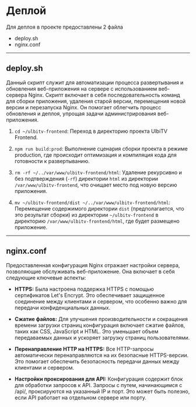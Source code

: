 # Деплой

Для деплоя в проекте предоставлены 2 файла

- deploy.sh
- nginx.conf

---

## deploy.sh

Данный скрипт служит для автоматизации процесса развертывания и обновления веб-приложения на сервере с использованием веб-сервера Nginx. Скрипт включает в себя последовательность команд для сборки приложения, удаления старой версии, перемещения новой версии и перезапуска Nginx. Он помогает облегчить процесс обновления и деплоя, упрощая задачи администрирования веб-приложения.

1. `cd ~/ulbitv-frontend`: Переход в директорию проекта UlbiTV Frontend.

2. `npm run build:prod`: Выполнение сценария сборки проекта в режиме production, где происходит оптимизация и компиляция кода для готовности к развертыванию.

3. `rm -rf ~/../var/www/ulbitv-frontend/html`: Удаление рекурсивно и без подтверждения (`-rf`) директории `html` из директории `/var/www/ulbitv-frontend`, что очищает место под новую версию приложения.

4. `mv ~/ulbitv-frontend/dist ~/../var/www/ulbitv-frontend/html`: Перемещение содержимого директории `dist` (предполагается, что это результат сборки) из директории `~/ulbitv-frontend` в директорию `/var/www/ulbitv-frontend/html`, где будет размещено приложение.

---

## nginx.conf

Предоставленная конфигурация Nginx отражает настройки сервера, позволяющие обслуживать веб-приложение. Она включает в себя следующие ключевые аспекты:

- **HTTPS:** Была настроена поддержка HTTPS с помощью сертификатов Let's Encrypt. Это обеспечивает защищенное соединение между клиентами и сервером, что особенно важно для передачи конфиденциальных данных.

- **Сжатие файлов:** Для улучшения производительности и сокращения времени загрузки страниц конфигурация включает сжатие файлов, таких как CSS, JavaScript и HTML. Это уменьшает объем передаваемых данных и ускоряет загрузку страниц пользователями.

- **Перенаправление HTTP на HTTPS:** Все HTTP-запросы автоматически перенаправляются на их безопасные HTTPS-версии. Это помогает обеспечить безопасность передачи данных между клиентами и сервером.

- **Настройки проксирования для API:** Конфигурация содержит блок для обработки запросов к API. Запросы с путем, начинающимся с /api/, проксируются на указанный IP и порт. Это может быть полезно, если API работает на отдельном сервере или порту.
